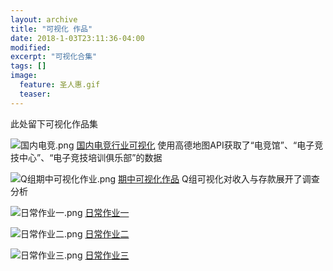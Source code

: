 ```yaml
---
layout: archive
title: "可视化 作品"
date: 2018-1-03T23:11:36-04:00
modified:
excerpt: "可视化合集"
tags: []
image: 
  feature: 圣人惠.gif
  teaser:
---
```

此处留下可视化作品集

![国内电竞.png](https://i.loli.net/2018/01/06/5a50ef353b81b.png)
[国内电竞行业可视化](https://public.tableau.com/views/1_5301/1_2?:embed=y&:display_count=yes)
使用高德地图API获取了“电竞馆”、“电子竞技中心”、“电子竞技培训俱乐部”的数据

![Q组期中可视化作业.png](https://i.loli.net/2018/01/06/5a50e749a0320.png)
[期中可视化作品](https://kusumuxi.github.io/infovis/Q组可视化作品/)
Q组可视化对收入与存款展开了调查分析

![日常作业一.png](https://i.loli.net/2018/01/06/5a50e767d3feb.png)
[日常作业一](https://public.tableau.com/views/_16063/2?:embed=y&:display_count=yes) 

![日常作业二.png](https://i.loli.net/2018/01/06/5a50e77a9398d.png)
[日常作业二](https://public.tableau.com/views/_16062/1_2?:embed=y&:display_count=yes)

![日常作业三.png](https://i.loli.net/2018/01/06/5a50e79b1c19b.png)
[日常作业三](https://public.tableau.com/shared/MS7YMX7X8?:display_count=yes)
